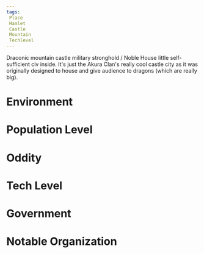 ```yaml
---
tags:
 Place
 Hamlet
 Castle
 Mountain
 Techlevel
---
```

Draconic mountain castle military stronghold / Noble House little self-sufficient civ inside. It's just the Akura Clan's really cool castle city as it was originally designed to house and give audience to dragons (which are really big). 
# Environment
# Population Level 
# Oddity
# Tech Level 
# Government
# Notable Organization 

